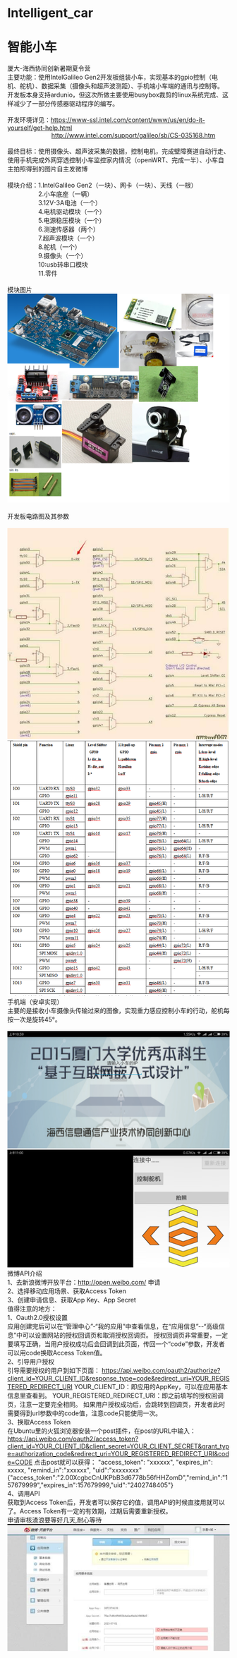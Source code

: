 # Intelligent_car
# 智能小车 <br />
厦大-海西协同创新暑期夏令营 <br />
主要功能：使用IntelGalileo Gen2开发板组装小车，实现基本的gpio控制（电机、舵机）、数据采集（摄像头和超声波测距）、手机端小车端的通讯与控制等。
开发板本身支持ardunio，但这次所做主要使用busybox裁剪的linux系统完成、这样减少了一部分传感器驱动程序的编写。<br />
<br />
开发环境详见：https://www-ssl.intel.com/content/www/us/en/do-it-yourself/get-help.html<br />
&emsp; &emsp; &emsp; &emsp; &emsp;&emsp;http://www.intel.com/support/galileo/sb/CS-035168.htm<br />
<br />
最终目标：使用摄像头、超声波采集的数据，控制电机，完成壁障赛道自动行走、使用手机完成外网穿透控制小车监控家内情况（openWRT、完成一半）、小车自主拍照得到的图片自主发微博<br />
<br />
模块介绍：1.IntelGalileo Gen2（一块）、网卡（一块）、天线（一根）<br />
&emsp;&emsp;&emsp;&emsp;&emsp;2.小车底座（一辆）<br />
&emsp;&emsp;&emsp;&emsp;&emsp;3.12V-3A电池（一个）<br />
&emsp;&emsp;&emsp;&emsp;&emsp;4.电机驱动模块（一个）<br />
&emsp;&emsp;&emsp;&emsp;&emsp;5.电源稳压模块（一个）<br />
&emsp;&emsp;&emsp;&emsp;&emsp;6.测速传感器（两个）<br />
&emsp;&emsp;&emsp;&emsp;&emsp;7.超声波模块（一个）<br />
&emsp;&emsp;&emsp;&emsp;&emsp;8.舵机（一个）<br />
&emsp;&emsp;&emsp;&emsp;&emsp;9.摄像头（一个）<br />
&emsp;&emsp;&emsp;&emsp;&emsp;10:usb转串口模块<br />
&emsp;&emsp;&emsp;&emsp;&emsp;11.零件<br />
<br />
模块图片<br />
![](https://github.com/DeepLJH0001/Intelligent_car/blob/master/image/%E6%97%A0%E6%A0%87%E9%A2%98.png?raw=true)
<br />
<br />
开发板电路图及其参数<br />
<br />
![](https://github.com/DeepLJH0001/Intelligent_car/blob/master/image/QQ%E5%9B%BE%E7%89%8720170811103530.jpg?raw=true)
![](https://github.com/DeepLJH0001/Intelligent_car/blob/master/image/QQ%E6%88%AA%E5%9B%BE20170811103617.png?raw=true)<br />
手机端（安卓实现）<br />
主要的是接收小车摄像头传输过来的图像，实现重力感应控制小车的行动，舵机每按一次是旋转45°。<br />
<br />
![](https://github.com/DeepLJH0001/Intelligent_car/blob/master/image/Screenshot_2017-08-11-10-59-54-721_com.atr.Car_v2.png?raw=true)
![](https://github.com/DeepLJH0001/Intelligent_car/blob/master/image/Screenshot_2017-08-11-11-00-06-983_com.atr.Car_v2.png?raw=true)
微博API介绍<br />
1、去新浪微博开放平台：http://open.weibo.com/ 申请<br />
2、选择移动应用场景、获取Access Token<br />
3、创建申请信息、获取App Key、App Secret<br />
值得注意的地方：<br />
1、Oauth2.0授权设置<br />
应用创建完后可以在“管理中心”-“我的应用”中查看信息，在“应用信息”--“高级信息”中可以设置网站的授权回调页和取消授权回调页。
授权回调页非常重要，一定要填写正确，当用户授权成功后会回调到此页面，传回一个“code”参数，开发者可以用code换取Access Token值。<br />
2、引导用户授权<br />
引导需要授权的用户到如下页面：
https://api.weibo.com/oauth2/authorize?client_id=YOUR_CLIENT_ID&response_type=code&redirect_uri=YOUR_REGISTERED_REDIRECT_URI
YOUR_CLIENT_ID：即应用的AppKey，可以在应用基本信息里查看到。
YOUR_REGISTERED_REDIRECT_URI：即之前填写的授权回调页，注意一定要完全相同。
如果用户授权成功后，会跳转到回调页，开发者此时需要得到url参数中的code值，注意code只能使用一次。<br />
3、换取Access Token<br />
在Ubuntu里的火狐浏览器安装一个post插件，在post的URL中输入：
https://api.weibo.com/oauth2/access_token?client_id=YOUR_CLIENT_ID&client_secret=YOUR_CLIENT_SECRET&grant_type=authorization_code&redirect_uri=YOUR_REGISTERED_REDIRECT_URI&code=CODE
点击post就可以获得：
"access_token": "xxxxxx",
"expires_in": xxxxx,
"remind_in":"xxxxxx",
"uid":"xxxxxxxx"
{"access_token":"2.00XcgbcCnUKPbB3d6778b56fHHZomD","remind_in":"157679999","expires_in":157679999,"uid":"2402748405"}<br />
4、调用API<br />
获取到Access Token后，开发者可以保存它的值，调用API的时候直接用就可以了。Access Token有一定的有效期，过期后需要重新授权。<br />
申请审核渣浪要等好几天,耐心等待<br />
![](https://github.com/DeepLJH0001/Intelligent_car/blob/master/image/QQ%E5%9B%BE%E7%89%8720170811113805.jpg?raw=true)
